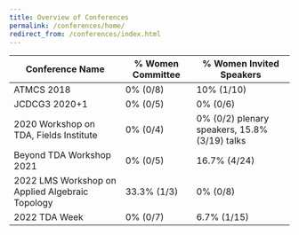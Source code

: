 ```yaml
---
title: Overview of Conferences
permalink: /conferences/home/
redirect_from: /conferences/index.html
---
```


| Conference Name                        | % Women Committee | % Women Invited Speakers                      |
|----------------------------------------|-------------------|-----------------------------------------------|
| ATMCS 2018                             | 0% (0/8)          | 10% (1/10)                                    |
| JCDCG3 2020+1                          | 0% (0/5)          | 0% (0/6)                                      |
 | 2020 Workshop on TDA, Fields Institute | 0% (0/4)          | 0% (0/2) plenary speakers, 15.8% (3/19) talks |
| Beyond TDA Workshop 2021               | 0% (0/5)          | 16.7% (4/24)                                  |
| 2022 LMS Workshop on Applied Algebraic Topology | 33.3% (1/3)       | 0% (0/8)                                      |
| 2022 TDA Week | 0% (0/7)          | 6.7% (1/15)                                   |